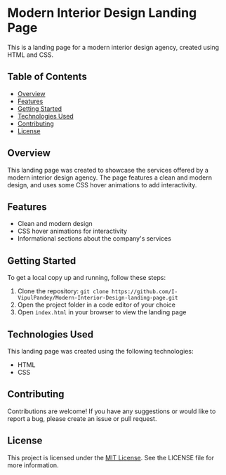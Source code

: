 # Modern Interior Design Landing Page

This is a landing page for a modern interior design agency, created using HTML and CSS.

## Table of Contents

- [Overview](#overview)
- [Features](#features)
- [Getting Started](#getting-started)
- [Technologies Used](#technologies-used)
- [Contributing](#contributing)
- [License](#license)

## Overview

This landing page was created to showcase the services offered by a modern interior design agency. The page features a clean and modern design, and uses some CSS hover animations to add interactivity.

## Features

- Clean and modern design
- CSS hover animations for interactivity
- Informational sections about the company's services

## Getting Started

To get a local copy up and running, follow these steps:

1. Clone the repository: `git clone https://github.com/I-VipulPandey/Modern-Interior-Design-landing-page.git`
2. Open the project folder in a code editor of your choice
3. Open `index.html` in your browser to view the landing page

## Technologies Used

This landing page was created using the following technologies:

- HTML
- CSS

## Contributing

Contributions are welcome! If you have any suggestions or would like to report a bug, please create an issue or pull request.

## License

This project is licensed under the [MIT License](https://opensource.org/licenses/MIT). See the LICENSE file for more information.

